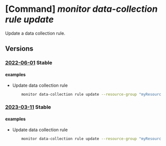 # [Command] _monitor data-collection rule update_

Update a data collection rule.

## Versions

### [2022-06-01](/Resources/mgmt-plane/L3N1YnNjcmlwdGlvbnMve30vcmVzb3VyY2Vncm91cHMve30vcHJvdmlkZXJzL21pY3Jvc29mdC5pbnNpZ2h0cy9kYXRhY29sbGVjdGlvbnJ1bGVzL3t9/2022-06-01.xml) **Stable**

<!-- mgmt-plane /subscriptions/{}/resourcegroups/{}/providers/microsoft.insights/datacollectionrules/{} 2022-06-01 -->

#### examples

- Update data collection rule
    ```bash
        monitor data-collection rule update --resource-group "myResourceGroup" --name "myCollectionRule" --data-flows destinations="centralWorkspace" streams="Microsoft-Perf" streams="Microsoft-Syslog" streams="Microsoft-WindowsEvent" --log-analytics name="centralWorkspace" resource-id="/subscriptions/703362b3-f278-4e4b-9179- c76eaf41ffc2/resourceGroups/myResourceGroup/providers/Microsoft.OperationalInsights/workspac es/centralTeamWorkspace" --performance-counters name="appTeamExtraCounters" counter- specifiers="\\Process(_Total)\\Thread Count" sampling-frequency=30 streams="Microsoft-Perf" --syslog name="cronSyslog" facility-names="cron" log-levels="Debug" log-levels="Critical" log-levels="Emergency" streams="Microsoft-Syslog" --windows-event-logs name="cloudSecurityTeamEvents" streams="Microsoft-WindowsEvent" x-path-queries="Security!"
    ```

### [2023-03-11](/Resources/mgmt-plane/L3N1YnNjcmlwdGlvbnMve30vcmVzb3VyY2Vncm91cHMve30vcHJvdmlkZXJzL21pY3Jvc29mdC5pbnNpZ2h0cy9kYXRhY29sbGVjdGlvbnJ1bGVzL3t9/2023-03-11.xml) **Stable**

<!-- mgmt-plane /subscriptions/{}/resourcegroups/{}/providers/microsoft.insights/datacollectionrules/{} 2023-03-11 -->

#### examples

- Update data collection rule
    ```bash
        monitor data-collection rule update --resource-group "myResourceGroup" --name "myCollectionRule" --data-flows destinations="centralWorkspace" streams="Microsoft-Perf" streams="Microsoft-Syslog" streams="Microsoft-WindowsEvent" --log-analytics name="centralWorkspace" resource-id="/subscriptions/703362b3-f278-4e4b-9179- c76eaf41ffc2/resourceGroups/myResourceGroup/providers/Microsoft.OperationalInsights/workspac es/centralTeamWorkspace" --performance-counters name="appTeamExtraCounters" counter- specifiers="\\Process(_Total)\\Thread Count" sampling-frequency=30 streams="Microsoft-Perf" --syslog name="cronSyslog" facility-names="cron" log-levels="Debug" log-levels="Critical" log-levels="Emergency" streams="Microsoft-Syslog" --windows-event-logs name="cloudSecurityTeamEvents" streams="Microsoft-WindowsEvent" x-path-queries="Security!"
    ```
